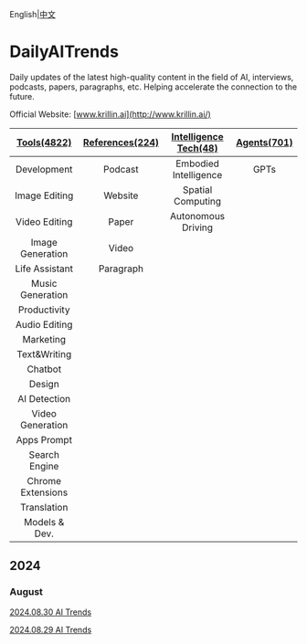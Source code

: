 
English|[中文](https://github.com/krillinai/DailyAITrends/blob/main/README.zh-CN.md)

# DailyAITrends

Daily updates of the latest high-quality content in the field of AI, interviews, podcasts, papers, paragraphs, etc. Helping accelerate the connection to the future.

Official Website:  [www.krillin.ai](http://www.krillin.ai/)

|[Tools(4822)](https://github.com/krillinai/DailyAITrends/blob/main/English/tool.md)|[References(224)](https://github.com/krillinai/DailyAITrends/blob/main/English/reference.md)|[Intelligence Tech(48)](https://github.com/krillinai/DailyAITrends/blob/main/English/intelligenceTech.md)|[Agents(701)](https://github.com/krillinai/DailyAITrends/blob/main/English/agent.md)
|:---:|:---:|:---:|:---:|
|Development|Podcast|Embodied Intelligence|GPTs
Image Editing|Website|Spatial Computing
Video Editing|Paper|Autonomous Driving
Image Generation|Video|
Life Assistant|Paragraph|
Music Generation|
Productivity|
Audio Editing|
Marketing|
Text&Writing|
Chatbot|
Design|
AI Detection|
Video Generation|
Apps Prompt|
Search Engine|
Chrome Extensions|
Translation|
Models & Dev.|


## 2024

### August

[2024.08.30 AI Trends](https://github.com/krillinai/DailyAITrends/blob/main/English/2024.08.30%20AI%20Trends.md)

[2024.08.29 AI Trends](https://github.com/krillinai/DailyAITrends/blob/main/English/2024.08.29%20AI%20Trends.md)
